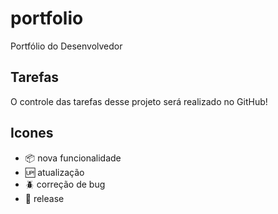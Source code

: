# portfolio

Portfólio do Desenvolvedor

## Tarefas

O controle das tarefas desse projeto será realizado no GitHub!

## Icones

- :package: nova funcionalidade
- :up: atualização
- :beetle: correção de bug
- :checkered_flag: release